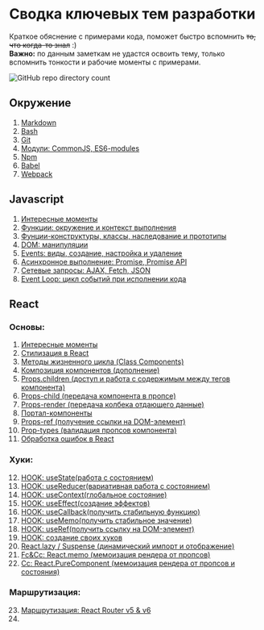 # Сводка ключевых тем разработки
Краткое обяснение с примерами кода, поможет быстро вспомнить ~~то, что когда-то знал~~ :)  
__Важно:__ по данным заметкам не удастся освоить тему, только вспомнить тонкости и рабочие моменты с примерами.

![GitHub repo directory count](https://img.shields.io/github/directory-file-count/BR-NZ/synopsis?label=%D0%A0%D0%B0%D0%B7%D0%B4%D0%B5%D0%BB%D0%BE%D0%B2&type=dir)

## Окружение
1. [Markdown](/Environment/Markdown.md)
2. [Bash](/Environment/Bash.md)
3. [Git](/Environment/Git.md)
4. [Модули: CommonJS, ES6-modules](/Environment/Modules%20(ES6,%20CommonJS,%20Dynamic).md)
5. [Npm](/Environment/Npm.md)
6. [Babel](/Environment/Babel.md)
7. [Webpack](/Environment/Webpack.md)

## Javascript
1. [Интересные моменты](/JS/Commons.md)
2. [Функции: окружение и контекст выполнения](/JS/Functions%3A%20lexical%20environment%2C%20execution%20context.md)
3. [Фунции-конструктуры, классы, наследование и прототипы](/JS/Classes,%20Func-constructors,%20Prototype.md)
4. [DOM: манипуляции](/JS/)
5. [Events: виды, создание, настройка и удаление](/JS/)
6. [Асинхронное выполнение: Promise, Promise API](/JS/)
7. [Сетевые запросы: AJAX, Fetch, JSON](/JS/)
8. [Event Loop: цикл событий при исполнении кода](/JS/)

## React
### Основы: 
1. [Интересные моменты](/React/)
2. [Стилизация в React](/React/)
3. [Методы жизненного цикла (Class Components)](/React/)
4. [Композиция компонентов (дополнение)](/React/)
5. [Props.children (доступ и работа с содержимым между тегов компонента)](/React/)
6. [Props-child (передача компонента в пропсе)](/React/)
7. [Props-render (передача колбека отдающего данные)](/React/)
8. [Портал-компоненты](/React/)
9. [Props-ref (получение ссылки на DOM-элемент)](/React/)
10. [Prop-types (валидация пропсов компонента)](/React/)
11. [Обработка ошибок в React](/React/)
### Хуки:
12. [HOOK: useState(работа с состоянием)](/React/)
13. [HOOK: useReducer(вариативная работа с состоянием)](/React/)
14. [HOOK: useContext(глобальное состояние)](/React/)
15. [HOOK: useEffect(создание эффектов)](/React/)
16. [HOOK: useCallback(получить стабильную функцию)](/React/)
17. [HOOK: useMemo(получить стабильное значение)](/React/)
18. [HOOK: useRef(получить ссылку на DOM-элемент)](/React/)
19. [HOOK: создание своих хуков](/React/)
20. [React.lazy / Suspense (динамический импорт и отображение)](/React/)
21. [Fc&Cc: React.memo (мемоизация рендера от пропсов)](/React/)
22. [Cc: React.PureComponent (мемоизация рендера от пропсов и состояния)](/React/)
### Маршрутизация:
23. [Маршрутизация: React Router v5 & v6](/React/)
24. 
